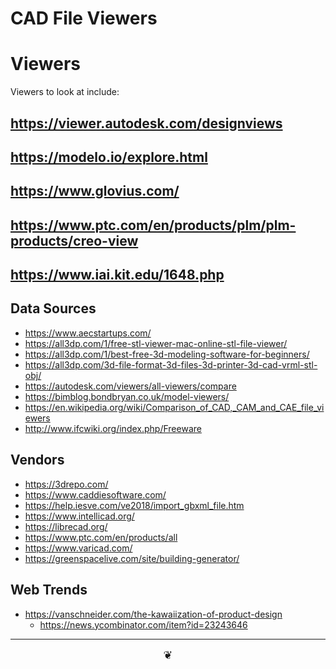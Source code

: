 # CAD File Viewers


# Viewers

Viewers to look at include:

## https://viewer.autodesk.com/designviews


## https://modelo.io/explore.html


## https://www.glovius.com/


## https://www.ptc.com/en/products/plm/plm-products/creo-view


## https://www.iai.kit.edu/1648.php



## Data Sources

* https://www.aecstartups.com/
* https://all3dp.com/1/free-stl-viewer-mac-online-stl-file-viewer/
* https://all3dp.com/1/best-free-3d-modeling-software-for-beginners/
* https://all3dp.com/3d-file-format-3d-files-3d-printer-3d-cad-vrml-stl-obj/
* https://autodesk.com/viewers/all-viewers/compare
* https://bimblog.bondbryan.co.uk/model-viewers/
* https://en.wikipedia.org/wiki/Comparison_of_CAD,_CAM_and_CAE_file_viewers
* http://www.ifcwiki.org/index.php/Freeware



## Vendors

* https://3drepo.com/
* https://www.caddiesoftware.com/
* https://help.iesve.com/ve2018/import_gbxml_file.htm
* https://www.intellicad.org/
* https://librecad.org/
* https://www.ptc.com/en/products/all
* https://www.varicad.com/
* https://greenspacelive.com/site/building-generator/



## Web Trends

* https://vanschneider.com/the-kawaiization-of-product-design
    * https://news.ycombinator.com/item?id=23243646

***

<center title="hello!" ><a href=javascript:window.scrollTo(0,0); style=font-size:2ch;text-decoration:none; > ❦ </a></center>